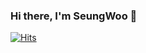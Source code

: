 
### Hi there, I'm SeungWoo 👋

<!--
**berenickt/berenickt** is a ✨ _special_ ✨ repository because its `README.md` (this file) appears on your GitHub profile.

- 🌏 포트폴리오 

- 🔭 I’m currently working on ...
- 🌱 I’m currently learning ...
- 👯 I’m looking to collaborate on ...
- 🤔 I’m looking for help with ...
..
-->

[![Hits](https://hits.seeyoufarm.com/api/count/incr/badge.svg?url=https%3A%2F%2Fgithub.com%2Fberenickt&count_bg=%23FF9A76&title_bg=%23555555&icon=github.svg&icon_color=%23FFFFFF&title=hits&edge_flat=false)](https://hits.seeyoufarm.com)
